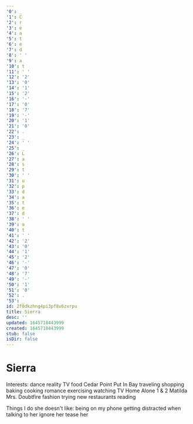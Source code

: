 ```yaml
---
'0': _
'1': C
'2': r
'3': e
'4': a
'5': t
'6': e
'7': d
'8': ' '
'9': a
'10': t
'11': ' '
'12': '2'
'13': '0'
'14': '1'
'15': '2'
'16': '-'
'17': '0'
'18': '7'
'19': '-'
'20': '1'
'21': '0'
'22': .
'23': _
'24': ' '
'25': _
'26': L
'27': a
'28': s
'29': t
'30': ' '
'31': u
'32': p
'33': d
'34': a
'35': t
'36': e
'37': d
'38': ' '
'39': a
'40': t
'41': ' '
'42': '2'
'43': '0'
'44': '1'
'45': '2'
'46': '-'
'47': '0'
'48': '7'
'49': '-'
'50': '1'
'51': '0'
'52': .
'53': _
id: 2f0dkzhng4pi3pf8v6zvrpu
title: Sierra
desc: ''
updated: 1645718443999
created: 1645718443999
stub: false
isDir: false
---
```


# Sierra


Interests:
dance
reality TV
food
Cedar Point
Put In Bay
traveling
shopping
baking
cooking
romance
exercising
watching TV
Home Alone 1 & 2
Matilda
Mrs. Doubtfire
fashion
trying new restaurants
reading

Things I do she doesn't like:
being on my phone
getting distracted when talking to her
ignore her
tease her

